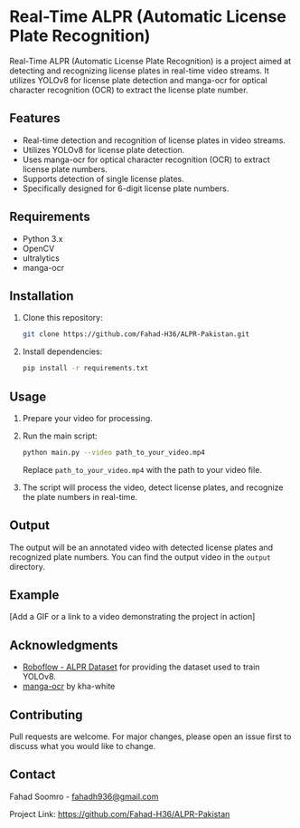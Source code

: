 # Real-Time ALPR (Automatic License Plate Recognition)

Real-Time ALPR (Automatic License Plate Recognition) is a project aimed at detecting and recognizing license plates in real-time video streams. It utilizes YOLOv8 for license plate detection and manga-ocr for optical character recognition (OCR) to extract the license plate number.

## Features

- Real-time detection and recognition of license plates in video streams.
- Utilizes YOLOv8 for license plate detection.
- Uses manga-ocr for optical character recognition (OCR) to extract license plate numbers.
- Supports detection of single license plates.
- Specifically designed for 6-digit license plate numbers.

## Requirements

- Python 3.x
- OpenCV
- ultralytics
- manga-ocr

## Installation

1. Clone this repository:

    ```bash
    git clone https://github.com/Fahad-H36/ALPR-Pakistan.git
    ```

2. Install dependencies:

    ```bash
    pip install -r requirements.txt
    ```

## Usage

1. Prepare your video for processing.

2. Run the main script:

    ```bash
    python main.py --video path_to_your_video.mp4
    ```

    Replace `path_to_your_video.mp4` with the path to your video file.

3. The script will process the video, detect license plates, and recognize the plate numbers in real-time.

## Output

The output will be an annotated video with detected license plates and recognized plate numbers. You can find the output video in the `output` directory.

## Example

[Add a GIF or a link to a video demonstrating the project in action]

## Acknowledgments

- [Roboflow - ALPR Dataset](https://universe.roboflow.com/alpr-qggma/alpr-akctv/dataset/24) for providing the dataset used to train YOLOv8.
- [manga-ocr](https://github.com/kha-white/manga-ocr) by kha-white

## Contributing

Pull requests are welcome. For major changes, please open an issue first to discuss what you would like to change.

## Contact

Fahad Soomro - fahadh936@gmail.com

Project Link: https://github.com/Fahad-H36/ALPR-Pakistan
